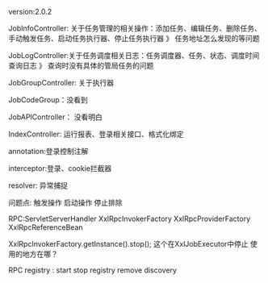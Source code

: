 version:2.0.2

JobInfoController: 关于任务管理的相关操作：添加任务、编辑任务、删除任务、手动触发任务、启动任务执行器、停止任务执行器
》 任务地址怎么发现的等问题

JobLogController:关于任务调度相关日志：任务调度器、任务、状态、调度时间查询日志
》 查询时没有具体的管局任务的问题


JobGroupController: 关于执行器

JobCodeGroup：没看到

JobAPIController： 没看明白

IndexController: 运行报表、登录相关接口、格式化绑定

annotation:登录控制注解

interceptor:登录、cookie拦截器

resolver: 异常捕捉

问题点: 触发操作 启动操作 停止排除

RPC:ServletServerHandler  XxlRpcInvokerFactory  XxlRpcProviderFactory  XxlRpcReferenceBean

XxlRpcInvokerFactory.getInstance().stop();  这个在XxlJobExecutor中停止 使用的地方在哪？


RPC  registry : start stop registry remove discovery 